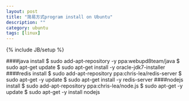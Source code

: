```yaml
---
layout: post
title: "简易方式program install on Ubuntu"
description: ""
category: ubuntu
tags: [linux]
---
```

{% include JB/setup %}

####java install
    $ sudo add-apt-repository -y ppa:webupd8team/java
    $ sudo apt-get update
    $ sudo apt-get install -y oracle-jdk7-installer
####redis install
    $ sudo add-apt-repository ppa:chris-lea/redis-server
    $ sudo apt-get -y update
    $ sudo apt-get  install -y redis-server
####nodejs install
    $ sudo add-apt-repository ppa:chris-lea/node.js
    $ sudo apt-get -y update
    $ sudo apt-get -y install nodejs